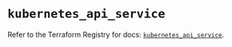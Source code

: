 # `kubernetes_api_service`

Refer to the Terraform Registry for docs: [`kubernetes_api_service`](https://registry.terraform.io/providers/hashicorp/kubernetes/2.26.0/docs/resources/api_service).
